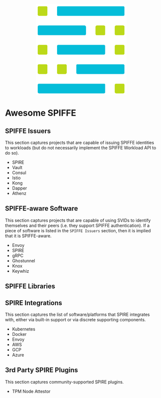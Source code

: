 <p align="center">
  <img width="300" height="300" src="./.img/spiffe-icon.png">
</p>

# Awesome SPIFFE

## SPIFFE Issuers
This section captures projects that are capable of issuing SPIFFE identities to workloads (but do not necessarily implement the SPIFFE Workload API to do so).

* SPIRE
* Vault
* Consul
* Istio
* Kong
* Dapper
* Athenz

## SPIFFE-aware Software
This section captures projects that are capable of using SVIDs to identify themselves and their peers (i.e. they support SPIFFE authentication). If a piece of software is listed in the `SPIFFE Issuers` section, then it is implied that it is SPIFFE-aware.

* Envoy
* SPIRE
* gRPC
* Ghostunnel
* Knox
* Keywhiz

## SPIFFE Libraries

## SPIRE Integrations
This section captures the list of software/platforms that SPIRE integrates with, either via built-in support or via discrete supporting components.

* Kubernetes
* Docker
* Envoy
* AWS
* GCP
* Azure

## 3rd Party SPIRE Plugins
This section captures community-supported SPIRE plugins.

* TPM Node Attestor

